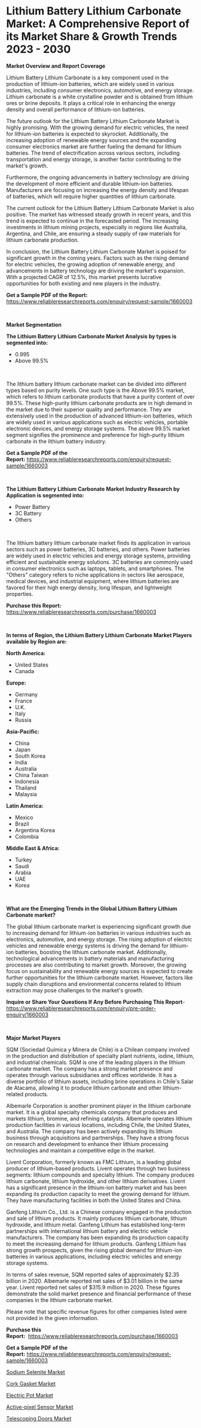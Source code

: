<p><h1>Lithium Battery Lithium Carbonate Market: A Comprehensive Report of its Market Share & Growth Trends 2023 - 2030</h1></p><p><strong>Market Overview and Report Coverage</strong></p>
<p><p>Lithium Battery Lithium Carbonate is a key component used in the production of lithium-ion batteries, which are widely used in various industries, including consumer electronics, automotive, and energy storage. Lithium carbonate is a white crystalline powder and is obtained from lithium ores or brine deposits. It plays a critical role in enhancing the energy density and overall performance of lithium-ion batteries.</p><p>The future outlook for the Lithium Battery Lithium Carbonate Market is highly promising. With the growing demand for electric vehicles, the need for lithium-ion batteries is expected to skyrocket. Additionally, the increasing adoption of renewable energy sources and the expanding consumer electronics market are further fueling the demand for lithium batteries. The trend of electrification across various sectors, including transportation and energy storage, is another factor contributing to the market's growth.</p><p>Furthermore, the ongoing advancements in battery technology are driving the development of more efficient and durable lithium-ion batteries. Manufacturers are focusing on increasing the energy density and lifespan of batteries, which will require higher quantities of lithium carbonate.</p><p>The current outlook for the Lithium Battery Lithium Carbonate Market is also positive. The market has witnessed steady growth in recent years, and this trend is expected to continue in the forecasted period. The increasing investments in lithium mining projects, especially in regions like Australia, Argentina, and Chile, are ensuring a steady supply of raw materials for lithium carbonate production.</p><p>In conclusion, the Lithium Battery Lithium Carbonate Market is poised for significant growth in the coming years. Factors such as the rising demand for electric vehicles, the growing adoption of renewable energy, and advancements in battery technology are driving the market's expansion. With a projected CAGR of 12.5%, this market presents lucrative opportunities for both existing and new players in the industry.</p></p>
<p><strong>Get a Sample PDF of the Report:</strong> <a href="https://www.reliableresearchreports.com/enquiry/request-sample/1660003">https://www.reliableresearchreports.com/enquiry/request-sample/1660003</a></p>
<p>&nbsp;</p>
<p><strong>Market Segmentation</strong></p>
<p><strong>The Lithium Battery Lithium Carbonate Market Analysis by types is segmented into:</strong></p>
<p><ul><li>0.995</li><li>Above 99.5%</li></ul></p>
<p>&nbsp;</p>
<p><p>The lithium battery lithium carbonate market can be divided into different types based on purity levels. One such type is the Above 99.5% market, which refers to lithium carbonate products that have a purity content of over 99.5%. These high-purity lithium carbonate products are in high demand in the market due to their superior quality and performance. They are extensively used in the production of advanced lithium-ion batteries, which are widely used in various applications such as electric vehicles, portable electronic devices, and energy storage systems. The above 99.5% market segment signifies the prominence and preference for high-purity lithium carbonate in the lithium battery industry.</p></p>
<p><strong>Get a Sample PDF of the Report:</strong>&nbsp;<a href="https://www.reliableresearchreports.com/enquiry/request-sample/1660003">https://www.reliableresearchreports.com/enquiry/request-sample/1660003</a></p>
<p>&nbsp;</p>
<p><strong>The Lithium Battery Lithium Carbonate Market Industry Research by Application is segmented into:</strong></p>
<p><ul><li>Power Battery</li><li>3C Battery</li><li>Others</li></ul></p>
<p>&nbsp;</p>
<p><p>The lithium battery lithium carbonate market finds its application in various sectors such as power batteries, 3C batteries, and others. Power batteries are widely used in electric vehicles and energy storage systems, providing efficient and sustainable energy solutions. 3C batteries are commonly used in consumer electronics such as laptops, tablets, and smartphones. The "Others" category refers to niche applications in sectors like aerospace, medical devices, and industrial equipment, where lithium batteries are favored for their high energy density, long lifespan, and lightweight properties.</p></p>
<p><strong>Purchase this Report:</strong>&nbsp; <a href="https://www.reliableresearchreports.com/purchase/1660003">https://www.reliableresearchreports.com/purchase/1660003</a></p>
<p>&nbsp;</p>
<p><strong>In terms of Region, the Lithium Battery Lithium Carbonate Market Players available by Region are:</strong></p>
<p>
    <p> <strong> North America: </strong>
        <ul>
            <li>United States</li>
            <li>Canada</li>
        </ul>
        </p> 
    <p> <strong> Europe: </strong>
        <ul>
            <li>Germany</li>
            <li>France</li>
            <li>U.K.</li>
            <li>Italy</li>
            <li>Russia</li>
        </ul>
        </p> 
    <p> <strong> Asia-Pacific: </strong>
        <ul>
            <li>China</li>
            <li>Japan</li>
            <li>South Korea</li>
            <li>India</li>
            <li>Australia</li>
            <li>China Taiwan</li>
            <li>Indonesia</li>
            <li>Thailand</li>
            <li>Malaysia</li>
        </ul>
        </p> 
    <p> <strong> Latin America: </strong>
        <ul>
            <li>Mexico</li>
            <li>Brazil</li>
            <li>Argentina Korea</li>
            <li>Colombia</li>
        </ul>
        </p> 
    <p> <strong> Middle East & Africa: </strong>
        <ul>
            <li>Turkey</li>
            <li>Saudi</li>
            <li>Arabia</li>
            <li>UAE</li>
            <li>Korea</li>
        </ul>
    </p>
    </p>
<p>&nbsp;</p>
<p><strong>What are the Emerging Trends in the Global Lithium Battery Lithium Carbonate market?</strong></p>
<p><p>The global lithium carbonate market is experiencing significant growth due to increasing demand for lithium-ion batteries in various industries such as electronics, automotive, and energy storage. The rising adoption of electric vehicles and renewable energy systems is driving the demand for lithium-ion batteries, boosting the lithium carbonate market. Additionally, technological advancements in battery materials and manufacturing processes are also contributing to market growth. Moreover, the growing focus on sustainability and renewable energy sources is expected to create further opportunities for the lithium carbonate market. However, factors like supply chain disruptions and environmental concerns related to lithium extraction may pose challenges to the market's growth.</p></p>
<p><strong>Inquire or Share Your Questions If Any Before Purchasing This Report</strong>- <a href="https://www.reliableresearchreports.com/enquiry/pre-order-enquiry/1660003">https://www.reliableresearchreports.com/enquiry/pre-order-enquiry/1660003</a></p>
<p>&nbsp;</p>
<p><strong>Major Market Players</strong></p>
<p><p>SQM (Sociedad Química y Minera de Chile) is a Chilean company involved in the production and distribution of specialty plant nutrients, iodine, lithium, and industrial chemicals. SQM is one of the leading players in the lithium carbonate market. The company has a strong market presence and operates through various subsidiaries and offices worldwide. It has a diverse portfolio of lithium assets, including brine operations in Chile's Salar de Atacama, allowing it to produce lithium carbonate and other lithium-related products.</p><p>Albemarle Corporation is another prominent player in the lithium carbonate market. It is a global specialty chemicals company that produces and markets lithium, bromine, and refining catalysts. Albemarle operates lithium production facilities in various locations, including Chile, the United States, and Australia. The company has been actively expanding its lithium business through acquisitions and partnerships. They have a strong focus on research and development to enhance their lithium processing technologies and maintain a competitive edge in the market.</p><p>Livent Corporation, formerly known as FMC Lithium, is a leading global producer of lithium-based products. Livent operates through two business segments: lithium compounds and specialty lithium. The company produces lithium carbonate, lithium hydroxide, and other lithium derivatives. Livent has a significant presence in the lithium-ion battery market and has been expanding its production capacity to meet the growing demand for lithium. They have manufacturing facilities in both the United States and China.</p><p>Ganfeng Lithium Co., Ltd. is a Chinese company engaged in the production and sale of lithium products. It mainly produces lithium carbonate, lithium hydroxide, and lithium metal. Ganfeng Lithium has established long-term partnerships with international lithium battery and electric vehicle manufacturers. The company has been expanding its production capacity to meet the increasing demand for lithium products. Ganfeng Lithium has strong growth prospects, given the rising global demand for lithium-ion batteries in various applications, including electric vehicles and energy storage systems.</p><p>In terms of sales revenue, SQM reported sales of approximately $2.35 billion in 2020. Albemarle reported net sales of $3.01 billion in the same year. Livent reported net sales of $315.9 million in 2020. These figures demonstrate the solid market presence and financial performance of these companies in the lithium carbonate market.</p><p>Please note that specific revenue figures for other companies listed were not provided in the given information.</p></p>
<p><strong>Purchase this Report:</strong>&nbsp;&nbsp;<a href="https://www.reliableresearchreports.com/purchase/1660003">https://www.reliableresearchreports.com/purchase/1660003</a></p>
<p></p>
<p><strong>Get a Sample PDF of the Report:</strong>&nbsp;<a href="https://www.reliableresearchreports.com/enquiry/request-sample/1660003">https://www.reliableresearchreports.com/enquiry/request-sample/1660003</a></p>
<p><p><a href="https://medium.com/@aashish.reportprime2/sodium-selenite-market-analysis-and-sze-forecasted-for-period-from-2023-to-2030-d43cd2563394">Sodium Selenite Market</a></p><p><a href="https://medium.com/@akshatreportprime/cork-gasket-market-size-reveals-the-best-marketing-channels-in-global-industry-65efa7a3f290">Cork Gasket Market</a></p><p><a href="https://www.linkedin.com/pulse/electric-pot-market-size-2023-2030-global-industrial-analysis-mmaee/">Electric Pot Market</a></p><p><a href="https://github.com/WillieWoodard/Market-Research-Report-List-1/blob/main/active-pixel-sensor-market.md">Active-pixel Sensor Market</a></p><p><a href="https://www.linkedin.com/pulse/telescoping-doors-market-share-amp-new-trends-analysis-x2yie/">Telescoping Doors Market</a></p></p>